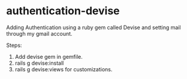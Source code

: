 # authentication-devise
Adding Authentication using a ruby gem called Devise and setting mail through my gmail account.

Steps:
1. Add devise gem in gemfile.
2. rails g devise:install
3. rails g devise:views for customizations.